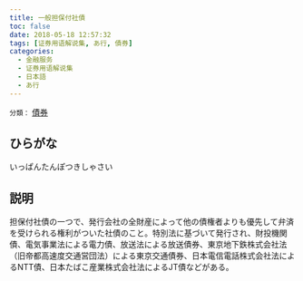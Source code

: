 ```yaml
---
title: 一般担保付社債
toc: false
date: 2018-05-18 12:57:32
tags: [证券用语解说集, あ行, 債券]
categories:
  - 金融服务
  - 证券用语解说集
  - 日本語
  - あ行
---
```


`分類：` [債券](/tags/債券/)

## ひらがな

いっぱんたんぽつきしゃさい

## 説明

担保付社債の一つで、発行会社の全財産によって他の債権者よりも優先して弁済を受けられる権利がついた社債のこと。特別法に基づいて発行され、財投機関債、電気事業法による電力債、放送法による放送債券、東京地下鉄株式会社法（旧帝都高速度交通営団法）による東京交通債券、日本電信電話株式会社法によるNTT債、日本たばこ産業株式会社法によるJT債などがある。
